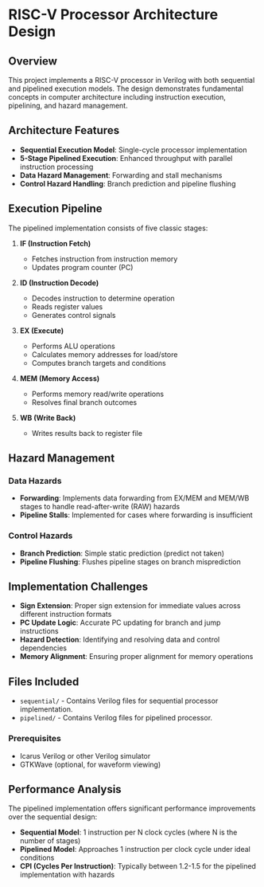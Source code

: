 # RISC-V Processor Architecture Design

## Overview
This project implements a RISC-V processor in Verilog with both sequential and pipelined execution models. The design demonstrates fundamental concepts in computer architecture including instruction execution, pipelining, and hazard management.

## Architecture Features
- **Sequential Execution Model**: Single-cycle processor implementation
- **5-Stage Pipelined Execution**: Enhanced throughput with parallel instruction processing
- **Data Hazard Management**: Forwarding and stall mechanisms
- **Control Hazard Handling**: Branch prediction and pipeline flushing

## Execution Pipeline
The pipelined implementation consists of five classic stages:

1. **IF (Instruction Fetch)**
   - Fetches instruction from instruction memory
   - Updates program counter (PC)

2. **ID (Instruction Decode)**
   - Decodes instruction to determine operation
   - Reads register values
   - Generates control signals

3. **EX (Execute)**
   - Performs ALU operations
   - Calculates memory addresses for load/store
   - Computes branch targets and conditions

4. **MEM (Memory Access)**
   - Performs memory read/write operations
   - Resolves final branch outcomes

5. **WB (Write Back)**
   - Writes results back to register file

## Hazard Management
### Data Hazards
- **Forwarding**: Implements data forwarding from EX/MEM and MEM/WB stages to handle read-after-write (RAW) hazards
- **Pipeline Stalls**: Implemented for cases where forwarding is insufficient

### Control Hazards
- **Branch Prediction**: Simple static prediction (predict not taken)
- **Pipeline Flushing**: Flushes pipeline stages on branch misprediction

## Implementation Challenges
- **Sign Extension**: Proper sign extension for immediate values across different instruction formats
- **PC Update Logic**: Accurate PC updating for branch and jump instructions
- **Hazard Detection**: Identifying and resolving data and control dependencies
- **Memory Alignment**: Ensuring proper alignment for memory operations

## Files Included
* `sequential/` - Contains Verilog files for sequential processor implementation.
* `pipelined/` - Contains Verilog files for pipelined processor.

### Prerequisites
- Icarus Verilog or other Verilog simulator
- GTKWave (optional, for waveform viewing)


## Performance Analysis
The pipelined implementation offers significant performance improvements over the sequential design:

- **Sequential Model**: 1 instruction per N clock cycles (where N is the number of stages)
- **Pipelined Model**: Approaches 1 instruction per clock cycle under ideal conditions
- **CPI (Cycles Per Instruction)**: Typically between 1.2-1.5 for the pipelined implementation with hazards

